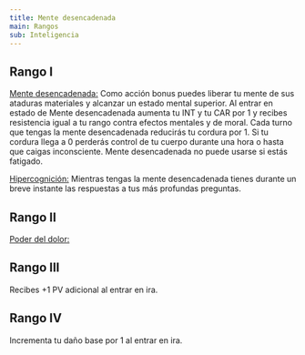 ```yaml
---
title: Mente desencadenada
main: Rangos
sub: Inteligencia
---
```


## Rango I

<u>Mente desencadenada:</u> Como acción bonus puedes liberar tu mente de sus ataduras materiales y alcanzar un estado mental superior. Al entrar en estado de Mente desencadenada aumenta tu INT y tu CAR por 1 y recibes resistencia igual a tu rango contra efectos mentales y de moral. Cada turno que tengas la mente desencadenada reducirás tu cordura por 1. Si tu cordura llega a 0 perderás control de tu cuerpo durante una hora o hasta que caigas inconsciente. Mente desencadenada no puede usarse si estás fatigado.

<u>Hipercognición:</u> Mientras tengas la mente desencadenada tienes durante un breve instante las respuestas a tus más profundas preguntas. 

## Rango II

<u>Poder del dolor:</u>



## Rango III

Recibes +1 PV adicional al entrar en ira.

## Rango IV

Incrementa tu daño base por 1 al entrar en ira.
